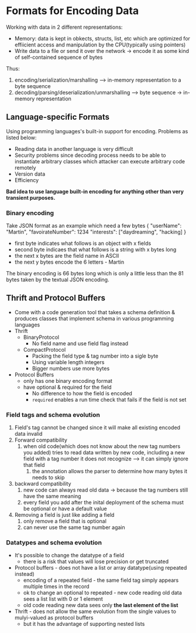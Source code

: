 # Formats for Encoding Data

Working with data in 2 different representations:
* Memory: data is kept in obkects, structs, list, etc which are optimized for effiicient access and manipulation by the CPU(typically using pointers)
* Write data to a file or send it over the network -> encode it as some kind of self-contained sequence of bytes

Thus: 
1. encoding/serialization/marshalling --> in-memory representation to a byte sequence
2. decoding/parsing/deserialization/unmarshalling --> byte sequence -> in-memory representation

## Language-specific Formats

Using programming languages's built-in support for encoding. Problems as listed below:
* Reading data in another language is very difficult
* Security problems since decoding process needs to be able to instantiate arbitrary classes which attacker can execute arbitrary code remotely
* Version data
* Efficiency

**Bad idea to use language built-in encoding for anything other than very transient purposes.**

### Binary encoding
Take JSON format as an example which need a few bytes
{
    "userName": "Martin",
    "favoirateNumber": 1234
    "interests": ["daydreaming", "hacking]
}
* first byte indicates what follows is an object with x fields
* second byte indicaes that what follows is a string with x bytes long
* the next x bytes are the field name in ASCII
* the next y bytes encode the 6 letters - Martin

The binary encoding is 66 bytes long which is only a little less than the 81 bytes taken by the textual JSON encoding.

## Thrift and Protocol Buffers
* Come with a code generation tool that takes a schema definition  & produces classes that implement schema in various programming languages
* Thrift
  * BinaryProtocol
    * No field name and use field flag instead
  * CompactProtocol
    * Packing the field type & tag number into a sigle byte
    * Using variable length integers
    * Bigger numbers use more bytes
* Protocol Buffers
  * only has one binary encoding format
  * have optional & required for the field
    * No difference to how the field is encoded
    * `required` enables a run time check that fails if the field is not set

### Field tags and schema evolution
1. Field's tag cannot be changed since it will make all existing encoded data invalid
2. Forward compatibility
   1. when old code(which does not know about the new tag numbers you added) tries to read data written by new code, including a new field with a tag number it does not recognize --> it can simply ignore that field
      1.  the annotation allows the parser to determine how many bytes it needs to skip
3. backward compatibility
   1. new code can always read old data -> because the tag numbers still have the same meaning
   2. every field you add after the inital deployment of the schema must be optional or have a default value
4. Removing a field is just like adding a field
   1. only remove a field that is optional
   2. can never use the same tag number again

### Datatypes and schema evolution
* It's possible to change the datatype of a field 
  * there is a risk that values will lose precision or get truncated
* Protocol buffers - does not have a list or array datatype(using repeated instead)
  * encoding of a repeated field - the same field tag simply appears multiple times in the record
  * ok to change an optional to repeated - new code reading old data sees a list list with 0 or 1 element
  * old code reading new data sees only **the last element of the list**
* Thrift  - does not allow the same evolution from the single values to mulyi-valued as protocol buffers
  * but it has the advantage of supporting nested lists